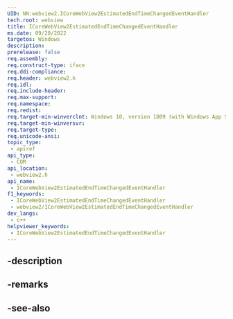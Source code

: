 ```yaml
---
UID: NN:webview2.ICoreWebView2EstimatedEndTimeChangedEventHandler
tech.root: webview
title: ICoreWebView2EstimatedEndTimeChangedEventHandler
ms.date: 09/20/2022
targetos: Windows
description: 
prerelease: false
req.assembly: 
req.construct-type: iface
req.ddi-compliance: 
req.header: webview2.h
req.idl: 
req.include-header: 
req.max-support: 
req.namespace: 
req.redist: 
req.target-min-winverclnt: Windows 10, version 1809 (with Windows App SDK 1.1 or later)
req.target-min-winversvr: 
req.target-type: 
req.unicode-ansi: 
topic_type:
 - apiref
api_type:
 - COM
api_location:
 - webview2.h
api_name:
 - ICoreWebView2EstimatedEndTimeChangedEventHandler
f1_keywords:
 - ICoreWebView2EstimatedEndTimeChangedEventHandler
 - webview2/ICoreWebView2EstimatedEndTimeChangedEventHandler
dev_langs:
 - c++
helpviewer_keywords:
 - ICoreWebView2EstimatedEndTimeChangedEventHandler
---
```


## -description

## -remarks

## -see-also

